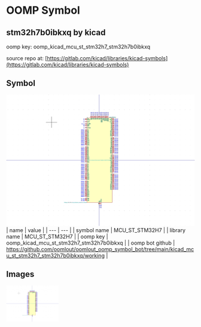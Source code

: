 # OOMP Symbol  
## stm32h7b0ibkxq  by kicad  
  
oomp key: oomp_kicad_mcu_st_stm32h7_stm32h7b0ibkxq  
  
source repo at: [https://gitlab.com/kicad/libraries/kicad-symbols](https://gitlab.com/kicad/libraries/kicad-symbols)  
## Symbol  
  
[![working.png](working_600.png)](working.png)  
| name | value | 
| --- | --- | 
| symbol name | MCU_ST_STM32H7 | 
| library name | MCU_ST_STM32H7 | 
| oomp key | oomp_kicad_mcu_st_stm32h7_stm32h7b0ibkxq | 
| oomp bot github | https://github.com/oomlout/oomlout_oomp_symbol_bot/tree/main/kicad_mcu_st_stm32h7_stm32h7b0ibkxq/working | 
## Images  
  
[![working.png](working_140.png)](working.png)  
